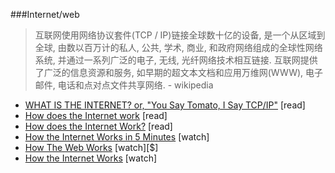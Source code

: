 ###Internet/web

>互联网使用网络协议套件(TCP / IP)链接全球数十亿的设备, 是一个从区域到全球, 由数以百万计的私人, 公共, 学术, 商业, 和政府网络组成的全球性网络系统, 并通过一系列广泛的电子, 无线, 光纤网络技术相互链接. 互联网提供了广泛的信息资源和服务, 如早期的超文本文档和应用万维网(WWW), 电子邮件, 电话和点对点文件共享网络. - wikipedia

* [WHAT IS THE INTERNET? or, "You Say Tomato, I Say TCP/IP"](http://www.20thingsilearned.com/en-US/what-is-the-internet/1) [read]
* [How does the Internet work](http://www.w3.org/wiki/How_does_the_Internet_work) [read]
* [How does the Internet Work?](http://web.stanford.edu/class/msande91si/www-spr04/readings/week1/InternetWhitepaper.htm) [read]
* [How the Internet Works in 5 Minutes](https://www.youtube.com/watch?v=7_LPdttKXPc) [watch]
* [How The Web Works](https://www.eventedmind.com/classes/how-the-web-works-7f40254c) [watch][$]
* [How the Internet Works](https://www.khanacademy.org/partner-content/code-org/internet-works) [watch]